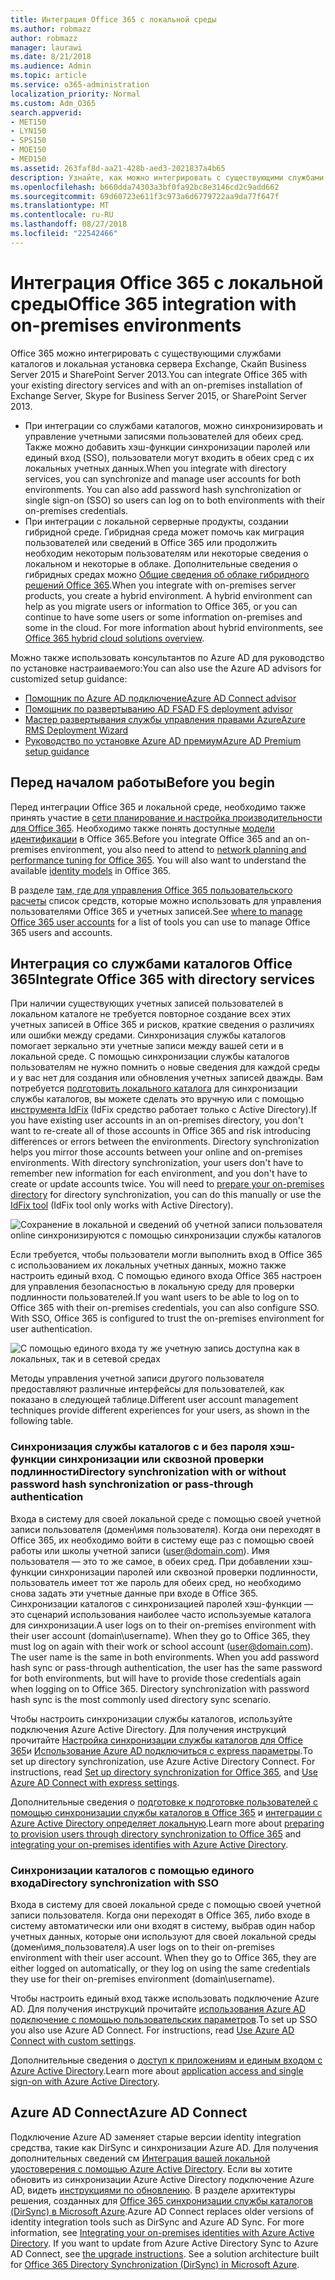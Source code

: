 ```yaml
---
title: Интеграция Office 365 с локальной среды
ms.author: robmazz
author: robmazz
manager: laurawi
ms.date: 8/21/2018
ms.audience: Admin
ms.topic: article
ms.service: o365-administration
localization_priority: Normal
ms.custom: Adm_O365
search.appverid:
- MET150
- LYN150
- SPS150
- MOE150
- MED150
ms.assetid: 263faf8d-aa21-428b-aed3-2021837a4b65
description: Узнайте, как можно интегрировать с существующими службами каталогов Office 365.
ms.openlocfilehash: b660dda74303a3bf0fa92bc8e3146cd2c9add662
ms.sourcegitcommit: 69d60723e611f3c973a6d6779722aa9da77f647f
ms.translationtype: MT
ms.contentlocale: ru-RU
ms.lasthandoff: 08/27/2018
ms.locfileid: "22542466"
---
```

# <a name="office-365-integration-with-on-premises-environments"></a><span data-ttu-id="5ea9b-103">Интеграция Office 365 с локальной среды</span><span class="sxs-lookup"><span data-stu-id="5ea9b-103">Office 365 integration with on-premises environments</span></span>

<span data-ttu-id="5ea9b-104">Office 365 можно интегрировать с существующими службами каталогов и локальная установка сервера Exchange, Скайп Business Server 2015 и SharePoint Server 2013.</span><span class="sxs-lookup"><span data-stu-id="5ea9b-104">You can integrate Office 365 with your existing directory services and with an on-premises installation of Exchange Server, Skype for Business Server 2015, or SharePoint Server 2013.</span></span>
  
 - <span data-ttu-id="5ea9b-p101">При интеграции со службами каталогов, можно синхронизировать и управление учетными записями пользователей для обеих сред. Также можно добавить хэш-функции синхронизации паролей или единый вход (SSO), пользователи могут входить в обеих сред с их локальных учетных данных.</span><span class="sxs-lookup"><span data-stu-id="5ea9b-p101">When you integrate with directory services, you can synchronize and manage user accounts for both environments. You can also add password hash synchronization or single sign-on (SSO) so users can log on to both environments with their on-premises credentials.</span></span>
 - <span data-ttu-id="5ea9b-p102">При интеграции с локальной серверные продукты, создании гибридной среде. Гибридная среда может помочь как миграция пользователей или сведений в Office 365 или продолжить необходим некоторым пользователям или некоторые сведения о локальном и некоторые в облаке. Дополнительные сведения о гибридных средах можно [Общие сведения об облаке гибридного решений Office 365](https://support.office.com/article/59616fab-acdb-40e9-b414-cf0c965c80b7).</span><span class="sxs-lookup"><span data-stu-id="5ea9b-p102">When you integrate with on-premises server products, you create a hybrid environment. A hybrid environment can help as you migrate users or information to Office 365, or you can continue to have some users or some information on-premises and some in the cloud. For more information about hybrid environments, see [Office 365 hybrid cloud solutions overview](https://support.office.com/article/59616fab-acdb-40e9-b414-cf0c965c80b7).</span></span>

<span data-ttu-id="5ea9b-110">Можно также использовать консультантов по Azure AD для руководство по установке настраиваемого:</span><span class="sxs-lookup"><span data-stu-id="5ea9b-110">You can also use the Azure AD advisors for customized setup guidance:</span></span>
- [<span data-ttu-id="5ea9b-111">Помощник по Azure AD подключение</span><span class="sxs-lookup"><span data-stu-id="5ea9b-111">Azure AD Connect advisor</span></span>](https://aka.ms/aadconnectpwsync)
- [<span data-ttu-id="5ea9b-112">Помощник по развертыванию AD FS</span><span class="sxs-lookup"><span data-stu-id="5ea9b-112">AD FS deployment advisor</span></span>](https://aka.ms/adfsguidance)
- [<span data-ttu-id="5ea9b-113">Мастер развертывания службы управления правами Azure</span><span class="sxs-lookup"><span data-stu-id="5ea9b-113">Azure RMS Deployment Wizard</span></span>](https://aka.ms/azuremsguidance)
- [<span data-ttu-id="5ea9b-114">Руководство по установке Azure AD премиум</span><span class="sxs-lookup"><span data-stu-id="5ea9b-114">Azure AD Premium setup guidance</span></span>](https://aka.ms/aadpguidance)
   
## <a name="before-you-begin"></a><span data-ttu-id="5ea9b-115">Перед началом работы</span><span class="sxs-lookup"><span data-stu-id="5ea9b-115">Before you begin</span></span>
<span data-ttu-id="5ea9b-p103">Перед интеграции Office 365 и локальной среде, необходимо также принять участие в [сети планирование и настройка производительности для Office 365](network-planning-and-performance.md). Необходимо также понять доступные [модели идентификации](about-office-365-identity.md) в Office 365.</span><span class="sxs-lookup"><span data-stu-id="5ea9b-p103">Before you integrate Office 365 and an on-premises environment, you also need to attend to [network planning and performance tuning for Office 365](network-planning-and-performance.md). You will also want to understand the available [identity models](about-office-365-identity.md) in Office 365.</span></span> 

<span data-ttu-id="5ea9b-118">В разделе [там, где для управления Office 365 пользовательского расчеты](manage-office-365-accounts.md) список средств, которые можно использовать для управления пользователями Office 365 и учетных записей.</span><span class="sxs-lookup"><span data-stu-id="5ea9b-118">See [where to manage Office 365 user accounts](manage-office-365-accounts.md) for a list of tools you can use to manage Office 365 users and accounts.</span></span> 
  
## <a name="integrate-office-365-with-directory-services"></a><span data-ttu-id="5ea9b-119">Интеграция со службами каталогов Office 365</span><span class="sxs-lookup"><span data-stu-id="5ea9b-119">Integrate Office 365 with directory services</span></span>
<span data-ttu-id="5ea9b-p104">При наличии существующих учетных записей пользователей в локальном каталоге не требуется повторное создание всех этих учетных записей в Office 365 и рисков, краткие сведения о различиях или ошибки между средами. Синхронизация службы каталогов помогает зеркально эти учетные записи между вашей сети и в локальной среде. С помощью синхронизации службы каталогов пользователям не нужно помнить о новые сведения для каждой среды и у вас нет для создания или обновления учетных записей дважды. Вам потребуется [подготовить локального каталога](prepare-for-directory-synchronization.md) для синхронизации службы каталогов, вы можете сделать это вручную или с помощью [инструмента IdFix](install-and-run-idfix.md) (IdFix средство работает только с Active Directory).</span><span class="sxs-lookup"><span data-stu-id="5ea9b-p104">If you have existing user accounts in an on-premises directory, you don't want to re-create all of those accounts in Office 365 and risk introducing differences or errors between the environments. Directory synchronization helps you mirror those accounts between your online and on-premises environments. With directory synchronization, your users don't have to remember new information for each environment, and you don't have to create or update accounts twice. You will need to [prepare your on-premises directory](prepare-for-directory-synchronization.md) for directory synchronization, you can do this manually or use the [IdFix tool](install-and-run-idfix.md) (IdFix tool only works with Active Directory).</span></span> 
  
![Сохранение в локальной и сведений об учетной записи пользователя online синхронизируются с помощью синхронизации службы каталогов](media/a64af0d0-9be6-46b1-8727-277e683abf5e.png)
  
<span data-ttu-id="5ea9b-p105">Если требуется, чтобы пользователи могли выполнить вход в Office 365 с использованием их локальных учетных данных, можно также настроить единый вход. С помощью единого входа Office 365 настроен для управления безопасностью в локальную среду для проверки подлинности пользователей.</span><span class="sxs-lookup"><span data-stu-id="5ea9b-p105">If you want users to be able to log on to Office 365 with their on-premises credentials, you can also configure SSO. With SSO, Office 365 is configured to trust the on-premises environment for user authentication.</span></span>
  
![С помощью единого входа ту же учетную запись доступна как в локальных, так и в сетевой средах](media/d76235f2-8a53-405e-b8ef-dfa4cfc208b8.png)
  
<span data-ttu-id="5ea9b-128">Методы управления учетной записи другого пользователя предоставляют различные интерфейсы для пользователей, как показано в следующей таблице.</span><span class="sxs-lookup"><span data-stu-id="5ea9b-128">Different user account management techniques provide different experiences for your users, as shown in the following table.</span></span>
 
### <a name="directory-synchronization-with-or-without-password-hash-synchronization-or-pass-through-authentication"></a><span data-ttu-id="5ea9b-129">**Синхронизация службы каталогов с и без пароля хэш-функции синхронизации или сквозной проверки подлинности**</span><span class="sxs-lookup"><span data-stu-id="5ea9b-129">**Directory synchronization with or without password hash synchronization or pass-through authentication**</span></span>
<span data-ttu-id="5ea9b-p106">Входа в систему для своей локальной среде с помощью своей учетной записи пользователя (домен\имя пользователя). Когда они переходят в Office 365, их необходимо войти в систему еще раз с помощью своей работы или школы учетной записи (user@domain.com). Имя пользователя — это то же самое, в обеих сред. При добавлении хэш-функции синхронизации паролей или сквозной проверки подлинности, пользователь имеет тот же пароль для обеих сред, но необходимо снова задать эти учетные данные при входе в Office 365. Синхронизации каталогов с синхронизацией паролей хэш-функции — это сценарий использования наиболее часто используемые каталога для синхронизации.</span><span class="sxs-lookup"><span data-stu-id="5ea9b-p106">A user logs on to their on-premises environment with their user account (domain\username). When they go to Office 365, they must log on again with their work or school account (user@domain.com). The user name is the same in both environments. When you add password hash sync or pass-through authentication, the user has the same password for both environments, but will have to provide those credentials again when logging on to Office 365. Directory synchronization with password hash sync is the most commonly used directory sync scenario.</span></span>

<span data-ttu-id="5ea9b-p107">Чтобы настроить синхронизации службы каталогов, используйте подключения Azure Active Directory. Для получения инструкций прочитайте [Настройка синхронизации службы каталогов для Office 365](set-up-directory-synchronization.md)и [Использование Azure AD подключиться с express параметры](https://go.microsoft.com/fwlink/p/?LinkId=698537).</span><span class="sxs-lookup"><span data-stu-id="5ea9b-p107">To set up directory synchronization, use Azure Active Directory Connect. For instructions, read [Set up directory synchronization for Office 365](set-up-directory-synchronization.md), and [Use Azure AD Connect with express settings](https://go.microsoft.com/fwlink/p/?LinkId=698537).</span></span>

<span data-ttu-id="5ea9b-137">Дополнительные сведения о [подготовке к подготовке пользователей с помощью синхронизации службы каталогов в Office 365](prepare-for-directory-synchronization.md) и [интеграции с Azure Active Directory определяет локальную](https://go.microsoft.com/fwlink/?LinkId=518101).</span><span class="sxs-lookup"><span data-stu-id="5ea9b-137">Learn more about [preparing to provision users through directory synchronization to Office 365](prepare-for-directory-synchronization.md) and [integrating your on-premises identifies with Azure Active Directory](https://go.microsoft.com/fwlink/?LinkId=518101).</span></span>

### <a name="directory-synchronization-with-sso"></a><span data-ttu-id="5ea9b-138">**Синхронизации каталогов с помощью единого входа**</span><span class="sxs-lookup"><span data-stu-id="5ea9b-138">**Directory synchronization with SSO**</span></span>
<span data-ttu-id="5ea9b-p108">Входа в систему для своей локальной среде с помощью своей учетной записи пользователя. Когда они переходят в Office 365, либо входе в систему автоматически или они входят в систему, выбрав один набор учетных данных, которые они используют для своей локальной среды (домен\имя_пользователя).</span><span class="sxs-lookup"><span data-stu-id="5ea9b-p108">A user logs on to their on-premises environment with their user account. When they go to Office 365, they are either logged on automatically, or they log on using the same credentials they use for their on-premises environment (domain\username).</span></span>

<span data-ttu-id="5ea9b-p109">Чтобы настроить единый вход также использовать подключение Azure AD. Для получения инструкций прочитайте [использования Azure AD подключение с помощью пользовательских параметров](https://go.microsoft.com/fwlink/p/?LinkID=698430).</span><span class="sxs-lookup"><span data-stu-id="5ea9b-p109">To set up SSO you also use Azure AD Connect. For instructions, read [Use Azure AD Connect with custom settings](https://go.microsoft.com/fwlink/p/?LinkID=698430).</span></span>

<span data-ttu-id="5ea9b-143">Дополнительные сведения о [доступ к приложениям и единым входом с Azure Active Directory](https://go.microsoft.com/fwlink/p/?LinkId=698604).</span><span class="sxs-lookup"><span data-stu-id="5ea9b-143">Learn more about [application access and single sign-on with Azure Active Directory](https://go.microsoft.com/fwlink/p/?LinkId=698604).</span></span>

## <a name="azure-ad-connect"></a><span data-ttu-id="5ea9b-144">Azure AD Connect</span><span class="sxs-lookup"><span data-stu-id="5ea9b-144">Azure AD Connect</span></span>
<span data-ttu-id="5ea9b-p110">Подключение Azure AD заменяет старые версии identity integration средства, такие как DirSync и синхронизации Azure AD. Для получения дополнительных сведений см [Интеграция вашей локальной удостоверения с помощью Azure Active Directory](https://go.microsoft.com/fwlink/p/?LinkId=527969). Если вы хотите обновить из синхронизации Azure Active Directory подключение Azure AD, видеть [инструкциями по обновлению](https://go.microsoft.com/fwlink/p/?LinkId=733240). В разделе архитектуры решения, созданных для [Office 365 синхронизации службы каталогов (DirSync) в Microsoft Azure](https://go.microsoft.com/fwlink/?LinkId=517887).</span><span class="sxs-lookup"><span data-stu-id="5ea9b-p110">Azure AD Connect replaces older versions of identity integration tools such as DirSync and Azure AD Sync. For more information, see [Integrating your on-premises identities with Azure Active Directory](https://go.microsoft.com/fwlink/p/?LinkId=527969). If you want to update from Azure Active Directory Sync to Azure AD Connect, see [the upgrade instructions](https://go.microsoft.com/fwlink/p/?LinkId=733240). See a solution architecture built for [Office 365 Directory Synchronization (DirSync) in Microsoft Azure](https://go.microsoft.com/fwlink/?LinkId=517887).</span></span>